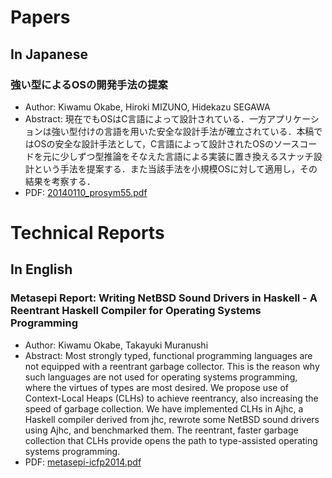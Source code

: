 # Papers

## In Japanese
### 強い型によるOSの開発手法の提案

* Author: Kiwamu Okabe, Hiroki MIZUNO, Hidekazu SEGAWA
* Abstract: 現在でもOSはC言語によって設計されている．一方アプリケーションは強い型付けの言語を用いた安全な設計手法が確立されている．本稿ではOSの安全な設計手法として，C言語によって設計されたOSのソースコードを元に少しずつ型推論をそなえた言語による実装に置き換えるスナッチ設計という手法を提案する．また当該手法を小規模OSに対して適用し，その結果を考察する．
* PDF: [20140110_prosym55.pdf](doc/20140110_prosym55.pdf)


# Technical Reports

## In English
### Metasepi Report: Writing NetBSD Sound Drivers in Haskell - A Reentrant Haskell Compiler for Operating Systems Programming

* Author: Kiwamu Okabe, Takayuki Muranushi
* Abstract: Most strongly typed, functional programming languages are not equipped with a reentrant garbage collector.  This is the reason why such languages are not used for operating systems programming, where the virtues of types are most desired.  We propose use of Context-Local Heaps (CLHs) to achieve reentrancy, also increasing the speed of garbage collection.  We have implemented CLHs in Ajhc, a Haskell compiler derived from jhc, rewrote some NetBSD sound drivers using Ajhc, and benchmarked them.  The reentrant, faster garbage collection that CLHs provide opens the path to type-assisted operating systems programming.
* PDF: [metasepi-icfp2014.pdf](doc/metasepi-icfp2014.pdf)
